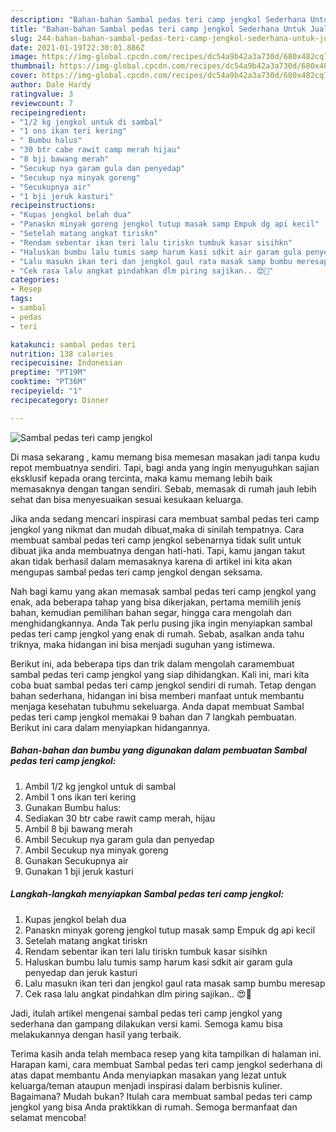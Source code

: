```yaml
---
description: "Bahan-bahan Sambal pedas teri camp jengkol Sederhana Untuk Jualan"
title: "Bahan-bahan Sambal pedas teri camp jengkol Sederhana Untuk Jualan"
slug: 244-bahan-bahan-sambal-pedas-teri-camp-jengkol-sederhana-untuk-jualan
date: 2021-01-19T22:30:01.886Z
image: https://img-global.cpcdn.com/recipes/dc54a9b42a3a730d/680x482cq70/sambal-pedas-teri-camp-jengkol-foto-resep-utama.jpg
thumbnail: https://img-global.cpcdn.com/recipes/dc54a9b42a3a730d/680x482cq70/sambal-pedas-teri-camp-jengkol-foto-resep-utama.jpg
cover: https://img-global.cpcdn.com/recipes/dc54a9b42a3a730d/680x482cq70/sambal-pedas-teri-camp-jengkol-foto-resep-utama.jpg
author: Dale Hardy
ratingvalue: 3
reviewcount: 7
recipeingredient:
- "1/2 kg jengkol untuk di sambal"
- "1 ons ikan teri kering"
- " Bumbu halus"
- "30 btr cabe rawit camp merah hijau"
- "8 bji bawang merah"
- "Secukup nya garam gula dan penyedap"
- "Secukup nya minyak goreng"
- "Secukupnya air"
- "1 bji jeruk kasturi"
recipeinstructions:
- "Kupas jengkol belah dua"
- "Panaskn minyak goreng jengkol tutup masak samp Empuk dg api kecil"
- "Setelah matang angkat tiriskn"
- "Rendam sebentar ikan teri lalu tiriskn tumbuk kasar sisihkn"
- "Haluskan bumbu lalu tumis samp harum kasi sdkit air garam gula penyedap dan jeruk kasturi"
- "Lalu masukn ikan teri dan jengkol gaul rata masak samp bumbu meresap"
- "Cek rasa lalu angkat pindahkan dlm piring sajikan.. 😍🤗"
categories:
- Resep
tags:
- sambal
- pedas
- teri

katakunci: sambal pedas teri 
nutrition: 138 calories
recipecuisine: Indonesian
preptime: "PT19M"
cooktime: "PT36M"
recipeyield: "1"
recipecategory: Dinner

---
```



![Sambal pedas teri camp jengkol](https://img-global.cpcdn.com/recipes/dc54a9b42a3a730d/680x482cq70/sambal-pedas-teri-camp-jengkol-foto-resep-utama.jpg)

Di masa  sekarang , kamu memang bisa memesan masakan jadi tanpa kudu repot membuatnya sendiri. Tapi, bagi anda yang ingin menyuguhkan sajian eksklusif kepada orang tercinta, maka kamu memang lebih baik memasaknya dengan tangan sendiri. Sebab, memasak di rumah jauh lebih sehat dan bisa menyesuaikan sesuai kesukaan keluarga.

Jika anda sedang mencari inspirasi cara membuat sambal pedas teri camp jengkol yang nikmat dan mudah dibuat,maka di sinilah tempatnya. Cara membuat sambal pedas teri camp jengkol  sebenarnya tidak sulit untuk dibuat jika anda membuatnya dengan hati-hati. Tapi, kamu jangan takut akan tidak berhasil dalam memasaknya 
karena di artikel ini kita akan mengupas sambal pedas teri camp jengkol dengan seksama.  



Nah bagi kamu yang akan memasak sambal pedas teri camp jengkol yang enak, ada beberapa tahap yang bisa dikerjakan, pertama memilih jenis bahan, kemudian pemilihan bahan segar, hingga cara mengolah dan menghidangkannya. Anda Tak perlu pusing jika ingin menyiapkan sambal pedas teri camp jengkol yang enak di rumah. Sebab, asalkan anda  tahu triknya, maka hidangan ini bisa menjadi suguhan yang istimewa.

Berikut ini, ada beberapa tips dan trik dalam mengolah caramembuat sambal pedas teri camp jengkol yang siap dihidangkan. Kali ini, mari kita coba buat sambal pedas teri camp jengkol sendiri di rumah. Tetap dengan bahan sederhana, hidangan ini bisa memberi manfaat untuk membantu menjaga kesehatan tubuhmu sekeluarga. Anda dapat membuat Sambal pedas teri camp jengkol memakai 9 bahan dan 7 langkah pembuatan. Berikut ini cara dalam menyiapkan hidangannya.

<!--inarticleads1-->

##### Bahan-bahan dan bumbu yang digunakan dalam pembuatan Sambal pedas teri camp jengkol:

1. Ambil 1/2 kg jengkol untuk di sambal
1. Ambil 1 ons ikan teri kering
1. Gunakan  Bumbu halus:
1. Sediakan 30 btr cabe rawit camp merah, hijau
1. Ambil 8 bji bawang merah
1. Ambil Secukup nya garam gula dan penyedap
1. Ambil Secukup nya minyak goreng
1. Gunakan Secukupnya air
1. Gunakan 1 bji jeruk kasturi




<!--inarticleads2-->

##### Langkah-langkah menyiapkan Sambal pedas teri camp jengkol:

1. Kupas jengkol belah dua
1. Panaskn minyak goreng jengkol tutup masak samp Empuk dg api kecil
1. Setelah matang angkat tiriskn
1. Rendam sebentar ikan teri lalu tiriskn tumbuk kasar sisihkn
1. Haluskan bumbu lalu tumis samp harum kasi sdkit air garam gula penyedap dan jeruk kasturi
1. Lalu masukn ikan teri dan jengkol gaul rata masak samp bumbu meresap
1. Cek rasa lalu angkat pindahkan dlm piring sajikan.. 😍🤗




Jadi, itulah artikel mengenai  sambal pedas teri camp jengkol  yang sederhana dan gampang dilakukan versi kami. Semoga kamu bisa melakukannya dengan hasil yang terbaik. 

Terima kasih anda telah membaca resep yang kita tampilkan di halaman ini. Harapan kami, cara membuat  Sambal pedas teri camp jengkol sederhana di atas dapat membantu Anda menyiapkan masakan yang lezat untuk keluarga/teman ataupun menjadi inspirasi dalam berbisnis kuliner. Bagaimana? Mudah bukan? Itulah cara membuat sambal pedas teri camp jengkol yang bisa Anda praktikkan di rumah. Semoga bermanfaat dan selamat mencoba!

